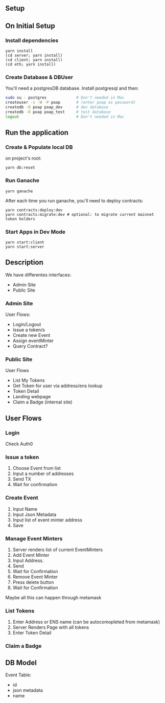 ## Setup

## On Initial Setup

### Install dependencies

    yarn install
    (cd server; yarn install)
    (cd client; yarn install)
    (cd eth; yarn install)

### Create Database & DBUser

You'll need a postgresDB database. Install postgresql and then:

```bash
sudo su - postgres             # Don't needed in Mac
createuser -s -W -P poap       # (enter poap as password)
createdb -O poap poap_dev      # dev database
createdb -O poap poap_test     # test database
logout                         # Don't needed in Mac
```

## Run the application

### Create & Populate local DB

on project's root:

    yarn db:reset

### Run Ganache

    yarn ganache

After each time you run ganache, you'll need to deploy contracts:

    yarn contracts:deploy:dev
    yarn contracts:migrate:dev # optional: to migrate current mainnet token holders

### Start Apps in Dev Mode

    yarn start:client
    yarn start:server

## Description

We have differentes interfaces:

- Admin Site
- Public Site

### Admin Site

User Flows:

- Login/Logout
- Issue a token/s
- Create new Event
- Assign eventMinter
- Query Contract?

### Public Site

User Flows

- List My Tokens
- Get Token for user via address/ens lookup
- Token Detail
- Landing webpage
- Claim a Badge (internal site)

## User Flows

### Login

Check Auth0

### Issue a token

1. Choose Event from list
2. Input a number of addresses
3. Send TX
4. Wait for confirmation

### Create Event

1. Input Name
2. Input Json Metadata
3. Input list of event minter address
4. Save

### Manage Event Minters

1. Server renders list of current EventMinters
2. Add Event Minter
3. Input Address.
4. Send
5. Wait for Confirmation
6. Remove Event Minter
7. Press delete button
8. Wait for Confirmation

Maybe all this can happen through metamask

### List Tokens

1. Enter Address or ENS name (can be autocomopleted from metamask)
2. Server Renders Page with all tokens
3. Enter Token Detail

### Claim a Badge

## DB Model

Event Table:

- id
- json metadata
- name
